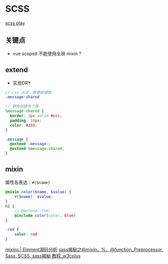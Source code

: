 # SCSS

[scss play](https://codepen.io/cyio/pen/KrzwYv)
## 关键点
* vue scoped 不能使用全局 mixin ?

## extend
* 实现DRY

```scss
// css 方式，需要新建类
.message-shared

// 避免创建多个类
%message-shared {
  border: 1px solid #ccc;
  padding: 10px;
  color: #333;
}

.message {
  @extend .message-;
  @extend %message-shared;
}
```

## mixin
属性名表达：`#{$name}`
```scss
@mixin color($name, $value) {
	#{$name}: $value;
}
h1 {
	// @extend .red;
	@include color(color, blue)
}

.red {
	color: red
}
```
[mixins | Element源码分析](http://athena0304.cn/element-analysis/packages/theme-chalk/src/mixins/mixins.html#mixin-scss)
[sass揭秘之@mixin，%，@function_Preprocessor, Sass, SCSS, sass揭秘 教程_w3cplus](https://www.w3cplus.com/preprocessor/sass-mixins-function-placeholder.html)
